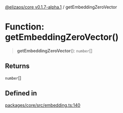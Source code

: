 [@elizaos/core v0.1.7-alpha.1](../index.md) / getEmbeddingZeroVector

# Function: getEmbeddingZeroVector()

> **getEmbeddingZeroVector**(): `number`[]

## Returns

`number`[]

## Defined in

[packages/core/src/embedding.ts:140](https://github.com/elizaOS/eliza/blob/main/packages/core/src/embedding.ts#L140)
